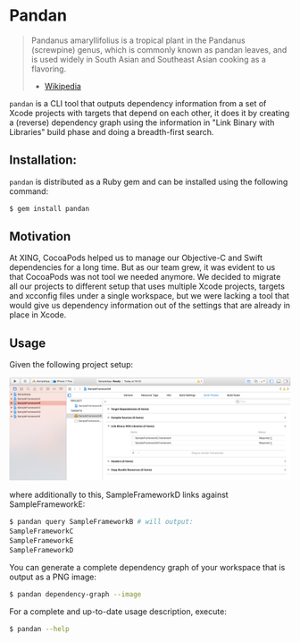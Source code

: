 # Pandan

> Pandanus amaryllifolius is a tropical plant in the Pandanus (screwpine) genus, which is commonly known as pandan leaves, and is used widely in South Asian and Southeast Asian cooking as a flavoring.
> - [Wikipedia](https://en.wikipedia.org/wiki/Pandanus_amaryllifolius)

`pandan` is a CLI tool that outputs dependency information from a set of Xcode projects with targets that depend on each other, it does it by creating a (reverse) dependency graph using the information in "Link Binary with Libraries" build phase and doing a breadth-first search.

## Installation:

`pandan` is distributed as a Ruby gem and can be installed using the following command:

```bash
$ gem install pandan
```

## Motivation

At XING, CocoaPods helped us to manage our Objective-C and Swift dependencies for a long time. But as our team grew, it was evident to us that CocoaPods was not tool we needed anymore. We decided to migrate all our projects to different setup that uses multiple Xcode projects, targets and xcconfig files under a single workspace, but we were lacking a tool that would give us dependency information out of the settings that are already in place in Xcode.

## Usage

Given the following project setup:

![sample_setup](images/sample_setup.png)

where additionally to this, SampleFrameworkD links against SampleFrameworkE:

```bash
$ pandan query SampleFrameworkB # will output:
SampleFrameworkC
SampleFrameworkE
SampleFrameworkD
```

You can generate a complete dependency graph of your workspace that is output as a PNG image:
```bash
$ pandan dependency-graph --image
```

For a complete and up-to-date usage description, execute:

```bash
$ pandan --help
```
